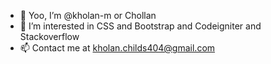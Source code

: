 - 👋 Yoo, I’m @kholan-m or Chollan
- 👀 I’m interested in CSS and Bootstrap and Codeigniter and Stackoverflow
- 📫 Contact me at kholan.childs404@gmail.com

<!---
kholan-m/kholan-m is a ✨ special ✨ repository because its `README.md` (this file) appears on your GitHub profile.
You can click the Preview link to take a look at your changes.
--->
